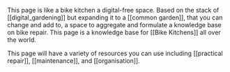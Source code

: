 ---
---

This page is like a bike kitchen a digital-free space. Based on the stack of [[digital_gardening]] but expanding it to a [[common garden]], that you can change and add to, a space to aggregate and formulate a knowledge base on bike repair. This page is a knowledge base for [[Bike Kitchens]] all over the world. 

This page will have a variety of resources you can use including [[practical repair]], [[maintenance]], and [[organisation]].